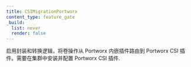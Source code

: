 ```yaml
---
title: CSIMigrationPortworx
content_type: feature_gate
_build:
  list: never
  render: false
---
```

<!--
Enables shims and translation logic to route volume operations
from the Portworx in-tree plugin to Portworx CSI plugin.
Requires Portworx CSI driver to be installed and configured in the cluster.
-->
启用封装和转换逻辑，将卷操作从 Portworx 内嵌插件路由到
Portworx CSI 插件。需要在集群中安装并配置 Portworx CSI 插件.
